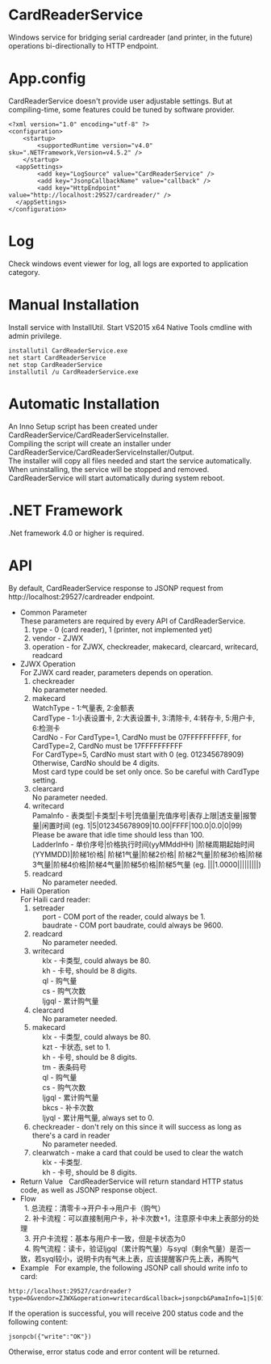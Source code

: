 # CardReaderService
Windows service for bridging serial cardreader (and printer, in the future) operations bi-directionally to HTTP endpoint.
# App.config
CardReaderService doesn't provide user adjustable settings. But at compiling-time, some features could be tuned by software provider.
```
<?xml version="1.0" encoding="utf-8" ?>
<configuration>
    <startup>
        <supportedRuntime version="v4.0" sku=".NETFramework,Version=v4.5.2" />
    </startup>
  <appSettings>
        <add key="LogSource" value="CardReaderService" />
        <add key="JsonpCallbackName" value="callback" />
        <add key="HttpEndpoint" value="http://localhost:29527/cardreader/" />
  </appSettings>
</configuration>
```
# Log
Check windows event viewer for log, all logs are exported to application category.
# Manual Installation
Install service with InstallUtil. Start VS2015 x64 Native Tools cmdline with admin privilege.
```
installutil CardReaderService.exe
net start CardReaderService
net stop CardReaderService
installutil /u CardReaderService.exe
```
# Automatic Installation
An Inno Setup script has been created under CardReaderService/CardReaderServiceInstaller.  
Compiling the script will create an installer under CardReaderService/CardReaderServiceInstaller/Output.  
The installer will copy all files needed and start the service automatically. When uninstalling, the service will be stopped and removed.  
CardReaderService will start automatically during system reboot.
# .NET Framework  
.Net framework 4.0 or higher is required.  
# API  
By default, CardReaderService response to JSONP request from http://localhost:29527/cardreader endpoint.  
* Common Parameter  
These parameters are required by every API of CardReaderService.  
   1. type - 0 (card reader), 1 (printer, not implemented yet)  
   2. vendor - ZJWX  
   3. operation - for ZJWX, checkreader, makecard, clearcard, writecard, readcard  
* ZJWX Operation  
For ZJWX card reader, parameters depends on operation.  
   1. checkreader  
      No parameter needed.
   2. makecard  
      WatchType - 1:气量表, 2:金额表  
      CardType - 1:小表设置卡, 2:大表设置卡, 3:清除卡, 4:转存卡, 5:用户卡, 6:检测卡  
      CardNo - For CardType=1, CardNo must be 07FFFFFFFFFF, for CardType=2, CardNo must be 17FFFFFFFFFF  
      For CardType=5, CardNo must start with 0 (eg. 012345678909)  
      Otherwise, CardNo should be 4 digits.  
      Most card type could be set only once. So be careful with CardType setting.
   3. clearcard  
      No parameter needed.  
   4. writecard  
      PamaInfo - 表类型|卡类型|卡号|充值量|充值序号|表存上限|透支量|报警量|闲置时间 (eg. 1|5|012345678909|10.00|FFFF|100.0|0.0|0|99)  
      Please be aware that idle time should less than 100.  
      LadderInfo - 单价序号|价格执行时间(yyMMddHH) |阶梯周期起始时间(YYMMDD)|阶梯1价格| 阶梯1气量|阶梯2价格| 阶梯2气量|阶梯3价格|阶梯3气量|阶梯4价格|阶梯4气量|阶梯5价格|阶梯5气量 (eg. |||1.0000|||||||||)  
   5. readcard  
      No parameter needed. 
* Haili Operation  
For Haili card reader:  
   1. setreader  
      port - COM port of the reader, could always be 1.  
      baudrate - COM port baudrate, could always be 9600.  
   2. readcard  
      No parameter needed.  
   3. writecard  
      klx - 卡类型, could always be 80.  
      kh - 卡号, should be 8 digits.  
      ql - 购气量  
      cs - 购气次数  
      ljgql - 累计购气量  
   4. clearcard  
      No parameter needed.  
   5. makecard  
      klx - 卡类型, could always be 80.  
      kzt - 卡状态, set to 1.  
      kh - 卡号, should be 8 digits.  
      tm - 表条码号  
      ql - 购气量  
      cs - 购气次数  
      ljgql - 累计购气量  
      bkcs - 补卡次数  
      ljyql - 累计用气量, always set to 0.  
   6. checkreader - don't rely on this since it will success as long as there's a card in reader  
      No parameter needed.  
   7. clearwatch - make a card that could be used to clear the watch  
      klx - 卡类型.  
      kh - 卡号, should be 8 digits.  
* Return Value  
CardReaderService will return standard HTTP status code, as well as JSONP response object.  
* Flow    
   1. 总流程：清零卡->开户卡->用户卡（购气）  
   2. 补卡流程：可以直接制用户卡，补卡次数+1，注意原卡中未上表部分的处理  
   3. 开户卡流程：基本与用户卡一致，但是卡状态为0  
   4. 购气流程：读卡，验证ljgql（累计购气量）与syql（剩余气量）是否一致，若syql较小，说明卡内有气未上表，应该提醒客户先上表，再购气  
* Example  
For example, the following JSONP call should write info to card:  
```
http://localhost:29527/cardreader?type=0&vendor=ZJWX&operation=writecard&callback=jsonpcb&PamaInfo=1|5|012345678909|10.00|FFFF|100.0|0.0|0|99&LadderInfo=|||1.0000|||||||||  
```
If the operation is successful, you will receive 200 status code and the following content:  
```
jsonpcb({"write":"OK"})  
```
Otherwise, error status code and error content will be returned.  
